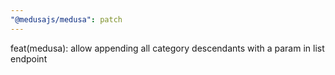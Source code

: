 ```yaml
---
"@medusajs/medusa": patch
---
```


feat(medusa): allow appending all category descendants with a param in list endpoint
